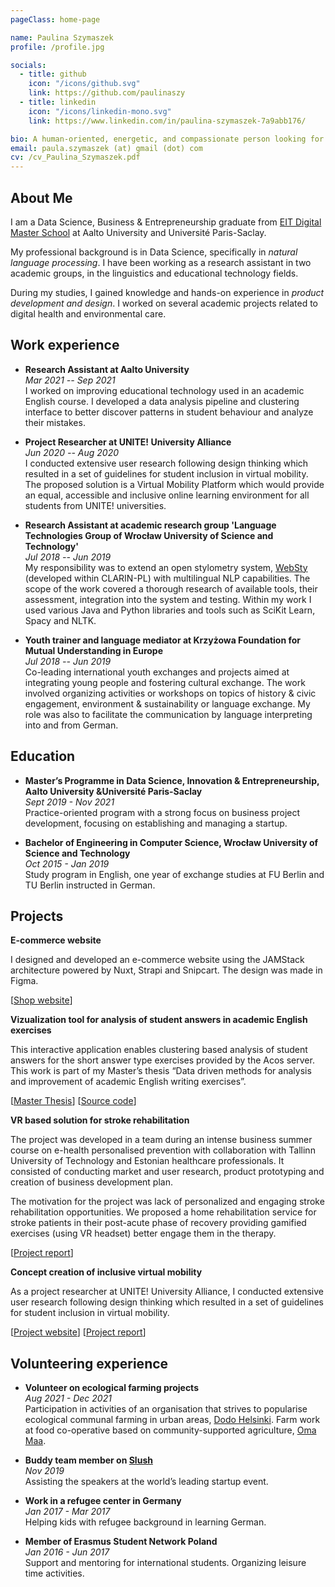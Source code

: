 ```yaml
---
pageClass: home-page

name: Paulina Szymaszek
profile: /profile.jpg

socials:
  - title: github
    icon: "/icons/github.svg"
    link: https://github.com/paulinaszy
  - title: linkedin
    icon: "/icons/linkedin-mono.svg"
    link: https://www.linkedin.com/in/paulina-szymaszek-7a9abb176/

bio: A human-oriented, energetic, and compassionate person looking for an opportunity to develop my skills and help others.
email: paula.szymaszek (at) gmail (dot) com
cv: /cv_Paulina_Szymaszek.pdf
---
```


<ProfileSection :frontmatter="$page.frontmatter" />

## About Me

I am a Data Science, Business & Entrepreneurship graduate from [EIT Digital Master School](https://masterschool.eitdigital.eu/data-science) at Aalto University and Université Paris-Saclay.

My professional background is in Data Science, specifically in _natural language processing_. I have been working as a research assistant in two academic groups, in the
linguistics and educational technology fields.

During my studies, I gained knowledge and hands-on experience in _product development and design_. I worked on several academic projects related to digital health and environmental care.

## Work experience

- **Research Assistant at Aalto University** <br/>
  _Mar 2021 -- Sep 2021_ <br/>
  I worked on improving educational technology used in an academic English course. I developed a data analysis pipeline and clustering interface to better discover patterns in student behaviour and analyze their mistakes.

- **Project Researcher at UNITE! University Alliance** <br/>
  _Jun 2020 -- Aug 2020_ <br/>
  I conducted extensive user research following design thinking which resulted in a set of guidelines for student inclusion in virtual mobility. The proposed solution is a Virtual Mobility Platform which would provide an equal, accessible and inclusive online learning environment for all students from UNITE! universities.

- **Research Assistant at academic research group 'Language Technologies Group of Wrocław University of Science and Technology'** <br/>
  _Jul 2018 -- Jun 2019_ <br/>
  My responsibility was to extend an open stylometry system, [WebSty](http://ws.clarin-pl.eu/websty.shtml?en) (developed within CLARIN-PL) with multilingual NLP capabilities. The scope of the work covered a thorough research of available tools, their assessment, integration into the system and testing. Within my work I used various Java and Python libraries and tools such as SciKit Learn, Spacy and NLTK.

- **Youth trainer and language mediator at Krzyżowa Foundation for Mutual Understanding in Europe** <br/>
  _Jul 2018 -- Jun 2019_ <br/>
  Co-leading international youth exchanges and projects aimed at integrating young people and fostering cultural exchange. The work involved organizing activities or workshops on topics of history & civic engagement, environment & sustainability or language exchange. My role was also to facilitate the communication by language interpreting into and from German.

## Education

- **Master’s Programme in Data Science, Innovation & Entrepreneurship, Aalto University &Université Paris-Saclay** <br/>
  _Sept 2019 - Nov 2021_ <br/>
  Practice-oriented program with a strong focus on business project development, focusing on establishing and managing a startup.

- **Bachelor of Engineering in Computer Science, Wrocław University of Science and Technology** <br/>
  _Oct 2015 - Jan 2019_ <br/>
  Study program in English, one year of exchange studies at FU Berlin and TU Berlin instructed in German.

## Projects

<ProjectCard image="/projects/images/coconatdiet_logo.png" hideBorder=true>

**E-commerce website**

I designed and developed an e-commerce website using the JAMStack architecture powered by Nuxt, Strapi and Snipcart. The design was made in Figma.

[[Shop website](https://coconatdiet.pl/)]

</ProjectCard>

<ProjectCard image="/projects/images/clustering_tool.png" hideBorder=true>

**Vizualization tool for analysis of student answers in academic English exercises**

This interactive application enables clustering based analysis of student answers for the short answer type exercises provided by the Acos server. This work is part of my Master’s thesis “Data driven methods for analysis and improvement of academic English writing exercises”.

[[Master Thesis](http://urn.fi/URN:NBN:fi:aalto-2021121910860)] [[Source code](https://github.com/PaulinaSzy/acos-short-answer-analysis-tool)]

</ProjectCard>

<ProjectCard image="/projects/images/vronica.png" hideBorder=true>

**VR based solution for stroke rehabilitation**

The project was developed in a team during an intense business summer course on e-health personalised prevention with collaboration with Tallinn University of Technology and Estonian healthcare professionals. It consisted of conducting market and user research, product prototyping and creation of business development plan.

The motivation for the project was lack of personalized and engaging stroke rehabilitation opportunities. We proposed a home rehabilitation service for stroke patients in their post-acute phase of recovery providing gamified exercises (using VR headset) better engage them in the therapy.

[[Project report](/projects/docs/vronica.pdf)]

</ProjectCard>

<ProjectCard image="/projects/images/unite.png" hideBorder=true>

**Concept creation of inclusive virtual mobility**

As a project researcher at UNITE! University Alliance, I conducted extensive user research following design thinking which resulted in a set of guidelines for student inclusion in virtual mobility.

[[Project website](https://www.aalto.fi/en/news/virtual-exchange-studies-provide-international-experience-for-european-students)] [[Project report](/projects/docs/unite.pdf)]

</ProjectCard>

## Volunteering experience

- **Volunteer on ecological farming projects** <br/>
  _Aug 2021 - Dec 2021_ <br/>
  Participation in activities of an organisation that strives to popularise ecological communal farming in urban areas, [Dodo Helsinki](https://dodo.org/en/home/). Farm work at food co-operative based on community-supported agriculture, [Oma Maa](https://www.omamaa.fi/in-english/).

- **Buddy team member on [Slush](https://www.linkedin.com/company/slush/)** <br/>
  _Nov 2019_ <br/>
  Assisting the speakers at the world’s leading startup event.

- **Work in a refugee center in Germany** <br/>
  _Jan 2017 - Mar 2017_ <br/>
  Helping kids with refugee background in learning German.

- **Member of Erasmus Student Network Poland** <br/>
  _Jan 2016 - Jun 2017_ <br/>
  Support and mentoring for international students. Organizing leisure time activities.

<style lang="stylus">

.theme-container.home-page .page
  font-size 14px
  font-family "lucida grande", "lucida sans unicode", lucida, "Helvetica Neue", Helvetica, Arial, sans-serif;
  p
    margin 0 0 0.5rem
  p, ul, ol
    line-height normal
  a
    font-weight normal
  .theme-default-content:not(.custom) > h2
    margin-bottom 0.5rem
  .theme-default-content:not(.custom) > h2:first-child + p
    margin-top 0.5rem
  .theme-default-content:not(.custom) > h3
    padding-top 4rem

  /* Override */
  .md-card
    margin-top 0.5em
    .card-image
      padding 0.2rem
      img
        max-width 120px
        max-height 120px
    .card-content p
      -webkit-margin-after 0.2em

@media (max-width: 419px)
  .theme-container.home-page .page
    p, ul, ol
      line-height 1.5

    .md-card
      .card-image
        img 
          width 100%
          max-width 400px

</style>
